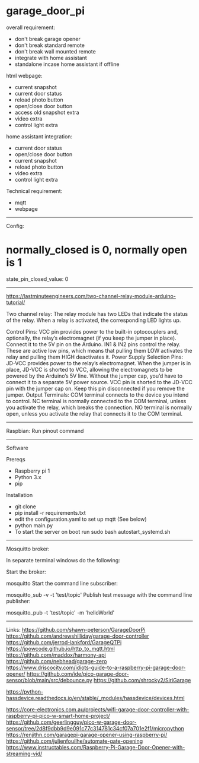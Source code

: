 # garage_door_pi

overall requirement:
- don't break garage opener
- don't break standard remote
- don't break wall mounted remote
- integrate with home assistant
- standalone incase home assistant if offline

html webpage:
- current snapshot
- current door status
- reload photo button
- open/close door button
- access old snapshot extra
- video extra
- control light extra

home assistant integration:
- current door status
- open/close door button
- current snapshot
- reload photo button
- video extra
- control light extra

Technical requirement:
- mqtt
- webpage
----------
Config:
# normally_closed is 0, normally open is 1
state_pin_closed_value: 0

----------
https://lastminuteengineers.com/two-channel-relay-module-arduino-tutorial/

Two channel relay:
The relay module has two LEDs that indicate the status of the relay. When a relay is activated, the corresponding LED lights up.

Control Pins:
VCC pin provides power to the built-in optocouplers and, optionally, the relay’s electromagnet (if you keep the jumper in place). Connect it to the 5V pin on the Arduino.
IN1 & IN2 pins control the relay. These are active low pins, which means that pulling them LOW activates the relay and pulling them HIGH deactivates it.
Power Supply Selection Pins:
JD-VCC provides power to the relay’s electromagnet. When the jumper is in place, JD-VCC is shorted to VCC, allowing the electromagnets to be powered by the Arduino’s 5V line. Without the jumper cap, you’d have to connect it to a separate 5V power source.
VCC pin is shorted to the JD-VCC pin with the jumper cap on. Keep this pin disconnected if you remove the jumper.
Output Terminals:
COM terminal connects to the device you intend to control.
NC terminal is normally connected to the COM terminal, unless you activate the relay, which breaks the connection.
NO terminal is normally open, unless you activate the relay that connects it to the COM terminal.

---------------

Raspbian:
Run pinout command

-----------
Software  

Prereqs  
- Raspberry pi 1
- Python 3.x
- pip

Installation  
- git clone 
- pip install -r requirements.txt
- edit the configuration.yaml to set up mqtt (See below)
- python main.py
- To start the server on boot run sudo bash autostart_systemd.sh

-----------
Mosquitto broker:

In separate terminal windows do the following:

Start the broker:

mosquitto
Start the command line subscriber:

mosquitto_sub -v -t 'test/topic'
Publish test message with the command line publisher:

mosquitto_pub -t 'test/topic' -m 'helloWorld'

------------
Links:
https://github.com/shawn-peterson/GarageDoorPi
https://github.com/andrewshilliday/garage-door-controller
https://github.com/jerrod-lankford/GarageQTPi
https://jpowcode.github.io/http_to_mqtt.html
https://github.com/maddox/harmony-api
https://github.com/nebhead/garage-zero
https://www.driscocity.com/idiots-guide-to-a-raspberry-pi-garage-door-opener/
https://github.com/ide/pico-garage-door-sensor/blob/main/src/debounce.py
https://github.com/shrocky2/SiriGarage

https://python-hassdevice.readthedocs.io/en/stable/_modules/hassdevice/devices.html

https://core-electronics.com.au/projects/wifi-garage-door-controller-with-raspberry-pi-pico-w-smart-home-project/
https://github.com/geerlingguy/pico-w-garage-door-sensor/tree/2d8f9dbb9d9e091c77c314781c34cf07a701e2f1/micropython
https://renjithn.com/garagepi-garage-opener-using-raspberry-pi/
https://github.com/julienfouilhe/automate-gate-opening
https://www.instructables.com/Raspberry-Pi-Garage-Door-Opener-with-streaming-vid/
